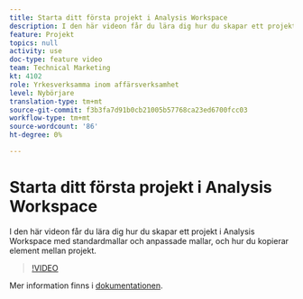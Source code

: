 ```yaml
---
title: Starta ditt första projekt i Analysis Workspace
description: I den här videon får du lära dig hur du skapar ett projekt i Analysis Workspace med standardmallar och anpassade mallar, och hur du kopierar element mellan projekt.
feature: Projekt
topics: null
activity: use
doc-type: feature video
team: Technical Marketing
kt: 4102
role: Yrkesverksamma inom affärsverksamhet
level: Nybörjare
translation-type: tm+mt
source-git-commit: f3b3fa7d91b0cb21005b57768ca23ed6700fcc03
workflow-type: tm+mt
source-wordcount: '86'
ht-degree: 0%

---
```



# Starta ditt första projekt i Analysis Workspace

I den här videon får du lära dig hur du skapar ett projekt i Analysis Workspace med standardmallar och anpassade mallar, och hur du kopierar element mellan projekt.

>[!VIDEO](https://video.tv.adobe.com/v/30368/?quality=12)

Mer information finns i [dokumentationen](https://docs.adobe.com/content/help/en/analytics/analyze/analysis-workspace/build-workspace-project/freeform-overview.html).
